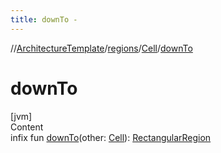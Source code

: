 ```yaml
---
title: downTo -
---
```

//[ArchitectureTemplate](../../index.md)/[regions](../index.md)/[Cell](index.md)/[downTo](down-to.md)



# downTo  
[jvm]  
Content  
infix fun [downTo](down-to.md)(other: [Cell](index.md)): [RectangularRegion](../-rectangular-region/index.md)  



